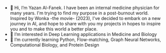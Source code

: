 - 👋 Hi, I’m Yazan Al-Fanek. I have been an internal medicine physician for many years. I'm trying to find my purpose in a post-burnout world. Inspired by Wonka -the movie- (2023), I've decided to embark on a new journey in AI, and hope to share with you my projects in hopes to inspire you and to make this world a better place.
- 👀 I’m interested in Deep Learning applications in Medicine and Biology
- 🌱 I’m currently learning Python, Flow-matching, Graph Neural Networks, Computational Biology, and Protein Design 
